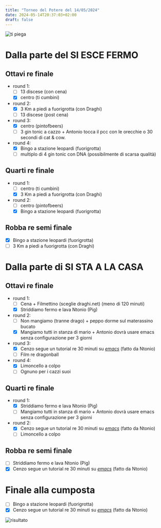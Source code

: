 ```yaml
---
title: "Torneo del Potere del 14/05/2024"
date: 2024-05-14T20:37:03+02:00
draft: false
---
```


![ti piega](/images/dragon-ball-z.webp)

# Dalla parte del **SI ESCE FERMO**
## Ottavi re finale
- round 1:
  - [ ] 13 discese (con cena)
  - [x] centro (ti cumbini)
- round 2:
  - [x] 3 Km a piedi a fuorigrotta (con Draghi)
  - [ ] 13 discese (post cena)
- round 3:
  - [x] centro (pintofbeers)
  - [ ] 3 gin tonic a cazzo + Antonio tocca il pcc con le orecchie o 30 secondi di cat & cow.
- round 4:
  - [x] Bingo a stazione leopardi (fuorigrotta)
  - [ ] multiplo di 4 gin tonic con DNA (possibilmente di scarsa qualità)
## Quarti re finale
- round 1:
  - [ ] centro (ti cumbini)
  - [x] 3 Km a piedi a fuorigrotta (con Draghi)
- round 2:
  - [ ] centro (pintofbeers)
  - [x] Bingo a stazione leopardi (fuorigrotta)
## Robba re semi finale
  - [x] Bingo a stazione leopardi (fuorigrotta)
  - [ ] 3 Km a piedi a fuorigrotta (con Draghi)
# Dalla parte di **SI STA A LA CASA**
## Ottavi re finale
- round 1:
  - [ ] Cena + Filmettino (sceglie draghi.net) (meno di 120 minuti)
  - [x] Striddiamo fermo e lava Ntonio (Pig)
- round 2:
  - [ ] Non mangiamo (tranne drago) + peppo dorme sul materassino bucato
  - [x] Mangiamo tutti in stanza di mario + Antonio dovrà usare emacs senza configurazione per 3 giorni
- round 3:
  - [x] Cenzo segue un tutorial re 30 minuti su *[emacs](https://www.gnu.org/software/emacs/)* (fatto da Ntonio) 
  - [ ] Film re dragonball
- round 4:
  - [x] Limoncello a colpo
  - [ ] Ognuno per i cazzi suoi
## Quarti re finale
- round 1:
  - [x] Striddiamo fermo e lava Ntonio (Pig)
  - [ ] Mangiamo tutti in stanza di mario + Antonio dovrà usare emacs senza configurazione per 3 giorni
- round 2:
  - [x] Cenzo segue un tutorial re 30 minuti su *[emacs](https://www.gnu.org/software/emacs/)* (fatto da Ntonio) 
  - [ ] Limoncello a colpo
## Robba re semi finale
  - [ ] Striddiamo fermo e lava Ntonio (Pig)
  - [x] Cenzo segue un tutorial re 30 minuti su *[emacs](https://www.gnu.org/software/emacs/)* (fatto da Ntonio) 
# Finale alla cumposta
  - [ ] Bingo a stazione leopardi (fuorigrotta)
  - [x] Cenzo segue un tutorial re 30 minuti su *[emacs](https://www.gnu.org/software/emacs/)* (fatto da Ntonio) 

![risultato](/images/risultato_14_05_2024.jpeg)
